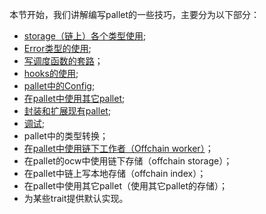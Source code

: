本节开始，我们讲解编写pallet的一些技巧，主要分为以下部分：
* [storage（链上）各个类型使用](8.1storage使用介绍.md);
* [Error类型的使用](8.2Error类型的使用.md);
* [写调度函数的套路](8.3写调度函数的套路.md)；
* [hooks的使用](8.4Hooks函数使用.md);
* [pallet中的Config](8.5pallet中的Config.md);
* [在pallet中使用其它pallet](8.6在pallet中使用其它pallet.md);
* [封装和扩展现有pallet](8.7封装和扩展现有pallet.md);
* [调试](8.8调试.md);
* pallet中的类型转换；
*  [在pallet中使用链下工作者（Offchain worker）](8.5在pallet中使用OCW.md)；
* 在pallet的ocw中使用链下存储（offchain storage）；
* 在pallet中链上写本地存储（offchain index）；
* 在pallet中使用其它pallet（使用其它pallet的存储）；
* 为某些trait提供默认实现。
